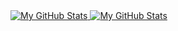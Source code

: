 <a href="https://github.com/shahriyar13#gh-light-mode-only">
  <img src="https://github-readme-stats.vercel.app/api?username=shahriyar13&show_icons=true&theme=buefy#gh-light-mode-only" alt="My GitHub Stats" />
</a>

<a href="https://github.com/shahriyar13#gh-dark-mode-only">
  <img src="https://github-readme-stats.vercel.app/api?username=shahriyar13&show_icons=true&theme=github_dark#gh-dark-mode-only" alt="My GitHub Stats" />
</a>
